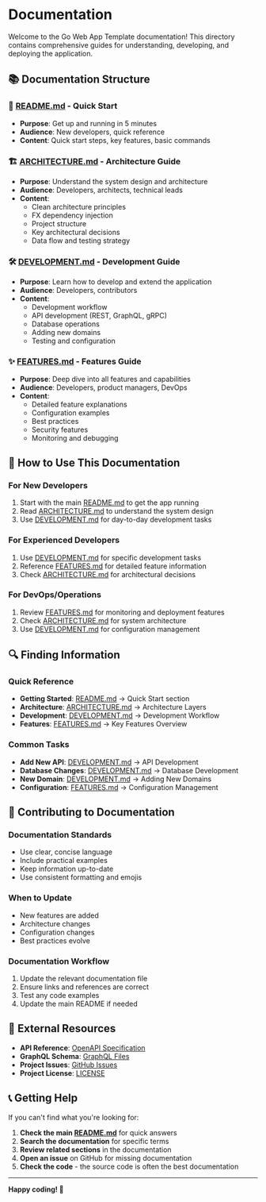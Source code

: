 # Documentation

Welcome to the Go Web App Template documentation! This directory contains comprehensive guides for understanding, developing, and deploying the application.

## 📚 Documentation Structure

### 🚀 [README.md](../README.md) - Quick Start

- **Purpose**: Get up and running in 5 minutes
- **Audience**: New developers, quick reference
- **Content**: Quick start steps, key features, basic commands

### 🏗️ [ARCHITECTURE.md](ARCHITECTURE.md) - Architecture Guide

- **Purpose**: Understand the system design and architecture
- **Audience**: Developers, architects, technical leads
- **Content**:
  - Clean architecture principles
  - FX dependency injection
  - Project structure
  - Key architectural decisions
  - Data flow and testing strategy

### 🛠️ [DEVELOPMENT.md](DEVELOPMENT.md) - Development Guide

- **Purpose**: Learn how to develop and extend the application
- **Audience**: Developers, contributors
- **Content**:
  - Development workflow
  - API development (REST, GraphQL, gRPC)
  - Database operations
  - Adding new domains
  - Testing and configuration

### ✨ [FEATURES.md](FEATURES.md) - Features Guide

- **Purpose**: Deep dive into all features and capabilities
- **Audience**: Developers, product managers, DevOps
- **Content**:
  - Detailed feature explanations
  - Configuration examples
  - Best practices
  - Security features
  - Monitoring and debugging

## 🎯 How to Use This Documentation

### For New Developers

1. Start with the main [README.md](../README.md) to get the app running
2. Read [ARCHITECTURE.md](ARCHITECTURE.md) to understand the system design
3. Use [DEVELOPMENT.md](DEVELOPMENT.md) for day-to-day development tasks

### For Experienced Developers

1. Use [DEVELOPMENT.md](DEVELOPMENT.md) for specific development tasks
2. Reference [FEATURES.md](FEATURES.md) for detailed feature information
3. Check [ARCHITECTURE.md](ARCHITECTURE.md) for architectural decisions

### For DevOps/Operations

1. Review [FEATURES.md](FEATURES.md) for monitoring and deployment features
2. Check [ARCHITECTURE.md](ARCHITECTURE.md) for system architecture
3. Use [DEVELOPMENT.md](DEVELOPMENT.md) for configuration management

## 🔍 Finding Information

### Quick Reference

- **Getting Started**: [README.md](../README.md) → Quick Start section
- **Architecture**: [ARCHITECTURE.md](ARCHITECTURE.md) → Architecture Layers
- **Development**: [DEVELOPMENT.md](DEVELOPMENT.md) → Development Workflow
- **Features**: [FEATURES.md](FEATURES.md) → Key Features Overview

### Common Tasks

- **Add New API**: [DEVELOPMENT.md](DEVELOPMENT.md) → API Development
- **Database Changes**: [DEVELOPMENT.md](DEVELOPMENT.md) → Database Development
- **New Domain**: [DEVELOPMENT.md](DEVELOPMENT.md) → Adding New Domains
- **Configuration**: [FEATURES.md](FEATURES.md) → Configuration Management

## 📝 Contributing to Documentation

### Documentation Standards

- Use clear, concise language
- Include practical examples
- Keep information up-to-date
- Use consistent formatting and emojis

### When to Update

- New features are added
- Architecture changes
- Configuration changes
- Best practices evolve

### Documentation Workflow

1. Update the relevant documentation file
2. Ensure links and references are correct
3. Test any code examples
4. Update the main README if needed

## 🔗 External Resources

- **API Reference**: [OpenAPI Specification](../openapi/docs/api.yaml)
- **GraphQL Schema**: [GraphQL Files](../graphql/)
- **Project Issues**: [GitHub Issues](https://github.com/umefy/go-web-app-template/issues)
- **Project License**: [LICENSE](../LICENSE)

## 📞 Getting Help

If you can't find what you're looking for:

1. **Check the main [README.md](../README.md)** for quick answers
2. **Search the documentation** for specific terms
3. **Review related sections** in the documentation
4. **Open an issue** on GitHub for missing documentation
5. **Check the code** - the source code is often the best documentation

---

**Happy coding! 🚀**
